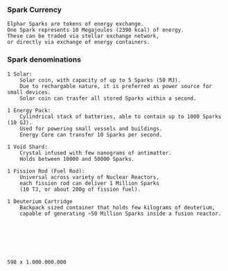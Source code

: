 ### Spark Currency
    Elphar Sparks are tokens of energy exchange.
    One Spark represents 10 Megajoules (2390 kcal) of energy.
    These can be traded via stellar exchange network,
    or directly via exchange of energy containers.

### Spark denominations
    
    1 Solar:
        Solar coin, with capacity of up to 5 Sparks (50 MJ).
        Due to rechargable nature, it is preferred as power source for small devices.
        Solar coin can trasfer all stored Sparks within a second.
        
    1 Energy Pack:
        Cylindrical stack of batteries, able to contain up to 1000 Sparks (10 GJ).
        Used for powering small vessels and buildings.
        Energy Core can transfer 10 Sparks per second.
    
    1 Void Shard:
        Crystal infused with few nanograms of antimatter.
        Holds between 10000 and 50000 Sparks.

    1 Fission Rod (Fuel Rod):
        Universal across variety of Nuclear Reactors,
        each fission rod can deliver 1 Million Sparks
        (10 TJ, or about 200g of fission fuel).
    
    1 Deuterium Cartridge
        Backpack sized container that holds few kilograms of deuterium,
        capable of generating ~50 Million Sparks inside a fusion reactor.
        

    

    


    598 x 1.000.000.000


